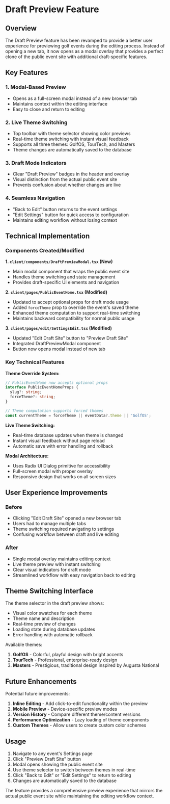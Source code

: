 # Draft Preview Feature

## Overview

The Draft Preview feature has been revamped to provide a better user experience for previewing golf events during the editing process. Instead of opening a new tab, it now opens as a modal overlay that provides a perfect clone of the public event site with additional draft-specific features.

## Key Features

### 1. Modal-Based Preview
- Opens as a full-screen modal instead of a new browser tab
- Maintains context within the editing interface
- Easy to close and return to editing

### 2. Live Theme Switching
- Top toolbar with theme selector showing color previews
- Real-time theme switching with instant visual feedback
- Supports all three themes: GolfOS, TourTech, and Masters
- Theme changes are automatically saved to the database

### 3. Draft Mode Indicators
- Clear "Draft Preview" badges in the header and overlay
- Visual distinction from the actual public event site
- Prevents confusion about whether changes are live

### 4. Seamless Navigation
- "Back to Edit" button returns to the event settings
- "Edit Settings" button for quick access to configuration
- Maintains editing workflow without losing context

## Technical Implementation

### Components Created/Modified

**1. `client/components/DraftPreviewModal.tsx` (New)**
- Main modal component that wraps the public event site
- Handles theme switching and state management
- Provides draft-specific UI elements and navigation

**2. `client/pages/PublicEventHome.tsx` (Modified)**
- Updated to accept optional props for draft mode usage
- Added `forceTheme` prop to override the event's saved theme
- Enhanced theme computation to support real-time switching
- Maintains backward compatibility for normal public usage

**3. `client/pages/edit/SettingsEdit.tsx` (Modified)**
- Updated "Edit Draft Site" button to "Preview Draft Site"
- Integrated DraftPreviewModal component
- Button now opens modal instead of new tab

### Key Technical Features

**Theme Override System:**
```typescript
// PublicEventHome now accepts optional props
interface PublicEventHomeProps {
  slug?: string;
  forceTheme?: string;
}

// Theme computation supports forced themes
const currentTheme = forceTheme || eventData?.theme || 'GolfOS';
```

**Live Theme Switching:**
- Real-time database updates when theme is changed
- Instant visual feedback without page reload
- Automatic save with error handling and rollback

**Modal Architecture:**
- Uses Radix UI Dialog primitive for accessibility
- Full-screen modal with proper overlay
- Responsive design that works on all screen sizes

## User Experience Improvements

### Before
- Clicking "Edit Draft Site" opened a new browser tab
- Users had to manage multiple tabs
- Theme switching required navigating to settings
- Confusing workflow between draft and live editing

### After
- Single modal overlay maintains editing context
- Live theme preview with instant switching
- Clear visual indicators for draft mode
- Streamlined workflow with easy navigation back to editing

## Theme Switching Interface

The theme selector in the draft preview shows:
- Visual color swatches for each theme
- Theme name and description
- Real-time preview of changes
- Loading state during database updates
- Error handling with automatic rollback

Available themes:
1. **GolfOS** - Colorful, playful design with bright accents
2. **TourTech** - Professional, enterprise-ready design  
3. **Masters** - Prestigious, traditional design inspired by Augusta National

## Future Enhancements

Potential future improvements:
1. **Inline Editing** - Add click-to-edit functionality within the preview
2. **Mobile Preview** - Device-specific preview modes
3. **Version History** - Compare different theme/content versions
4. **Performance Optimization** - Lazy loading of theme components
5. **Custom Themes** - Allow users to create custom color schemes

## Usage

1. Navigate to any event's Settings page
2. Click "Preview Draft Site" button
3. Modal opens showing the public event site
4. Use theme selector to switch between themes in real-time
5. Click "Back to Edit" or "Edit Settings" to return to editing
6. Changes are automatically saved to the database

The feature provides a comprehensive preview experience that mirrors the actual public event site while maintaining the editing workflow context.
